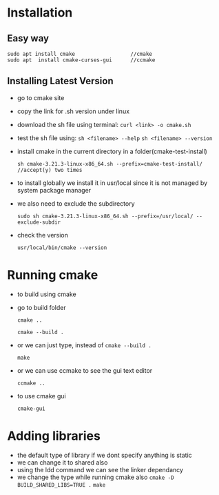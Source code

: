 # Installation
## Easy way
	sudo apt install cmake 					//cmake
	sudo apt  install cmake-curses-gui   	//ccmake

## Installing Latest Version
* go to cmake site
* copy the link for .sh version under linux
* download the sh file using terminal: `curl <link> -o cmake.sh`
* test the sh file using: `sh <filename> --help` `sh <filename> --version`
* install cmake in the current directory in a folder(cmake-test-install)

	`sh cmake-3.21.3-linux-x86_64.sh --prefix=cmake-test-install/ 		//accept(y) two times`
* to install globally we install it in usr/local since it is not managed by system package manager
* we also need to exclude the subdirectory

	`sudo sh cmake-3.21.3-linux-x86_64.sh --prefix=/usr/local/ --exclude-subdir`
* check the version

	`usr/local/bin/cmake --version`


# Running cmake
* to build using cmake
* go to build folder

	`cmake ..`

	`cmake --build .`
* or we can just type, instead of `cmake --build .`

	`make`
* or we can use ccmake to see the gui text editor

	`ccmake ..`
* to use cmake gui

	`cmake-gui`



# Adding libraries
* the default type of library if we dont specify anything is static
* we can change it to shared also 
* using the ldd <executable filename> command we can see the linker dependancy
* we change the type while running cmake also
	`cmake -D BUILD_SHARED_LIBS=TRUE .`
	`make`